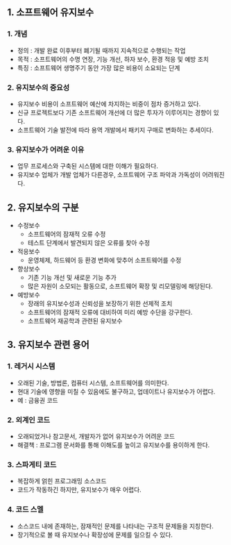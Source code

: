 ## 1. 소프트웨어 유지보수
### 1. 개념
- 정의 : 개발 완료 이후부터 폐기될 때까지 지속적으로 수행되는 작업
- 목적 : 소프트웨어의 수명 연장, 기능 개선, 하자 보수, 환경 적응 및 예방 조치
- 특징 : 소프트웨어 생명주기 동안 가장 많은 비용이 소요되는 단계

### 2. 유지보수의 중요성
- 유지보수 비용이 소프트웨어 예산에 차지하는 비중이 점차 증거하고 있다.
- 신규 프로젝트보다 기존 소프트웨어 개선에 더 많은 투자가 이루어지는 경향이 있다.
- 소프트웨어 기술 발전에 따라 용역 개발에서 패키지 구매로 변화하는 추세이다.

### 3. 유지보수가 어려운 이유
- 업무 프로세스와 구축된 시스템에 대한 이해가 필요하다.
- 유지보수 업체가 개발 업체가 다른경우, 소프트웨어 구조 파악과 가독성이 어려워진다.

## 2. 유지보수의 구분
- 수정보수
  - 소프트웨어의 잠재적 오류 수정
  - 테스트 단계에서 발견되지 않은 오류를 찾아 수정
- 적응보수
  - 운영체제, 하드웨어 등 환경 변화에 맞추어 소프트웨어를 수정
- 향상보수
  - 기존 기능 개선 및 새로운 기능 추가
  - 많은 자원이 소모되는 활동으로, 소프트웨어 확장 및 리모델링에 해당된다.
- 예방보수
  - 장래의 유지보수성과 신뢰성을 보장하기 위한 선제적 조치
  - 소프트웨어의 잠재적 오류에 대비하여 미리 예방 수단을 강구한다.
  - 소프트웨어 재공학과 관련된 유지보수
## 3. 유지보수 관련 용어
### 1. 레거시 시스템
- 오래된 기술, 방법론, 컴퓨터 시스템, 소프트웨어를 의미한다.
- 현대 기술에 영향을 미칠 수 있음에도 불구하고, 업데이트나 유지보수가 어렵다.
- 예 : 금융권 코드
### 2. 외계인 코드
- 오래되었거나 참고문서, 개발자가 없어 유지보수가 어려운 코드
- 해결책 : 프로그램 문서화를 통해 이해도를 높이고 유지보수를 용이하게 한다.
### 3. 스파게티 코드
- 복잡하게 얽힌 프로그래밍 소스코드
- 코드가 작동하긴 하지만, 유지보수가 매우 어렵다.

### 4. 코드 스멜
- 소스코드 내에 존재하는, 잠재적인 문제를 나타내는 구조적 문제들을 지칭한다.
- 장기적으로 볼 때 유지보수나 확장성에 문제를 일으킬 수 있다.




